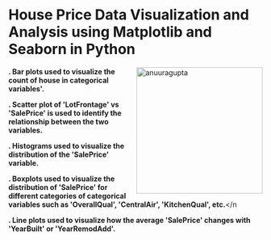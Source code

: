 <h1><strong>House Price Data Visualization and Analysis using Matplotlib and Seaborn in Python</h1></strong>

<p><img align="right" width="250" src="https://blog.gemfind.com/hubfs/ecommerce-subway-studio-malaysia%20%281%29.gif" alt="anuuragupta" /></p>

<n><strong>. Bar plots used to visualize the count of house in categorical variables'.</strong></n>

<n><strong>. Scatter plot of 'LotFrontage' vs 'SalePrice' is used to identify the relationship between the two variables.</strong></n>

<n><strong>. Histograms used to visualize the distribution of the 'SalePrice' variable.</strong></n>

<n><strong>. Boxplots used to visualize the distribution of 'SalePrice' for different categories of categorical variables such as 'OverallQual', 'CentralAir', 'KitchenQual', etc.</strong></n
  
<n><strong>. Line plots used to visualize how the average 'SalePrice' changes with 'YearBuilt' or 'YearRemodAdd'.</strong></n>
